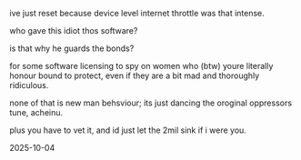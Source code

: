 ive just reset because device level internet throttle was that intense.  

who gave this idiot thos software?  

is that why he guards the bonds?  

for some software licensing to spy on women who (btw) youre literally honour bound to protect, even if they are a bit mad and thoroughly ridiculous.  

none of that is new man behsviour; its just dancing the oroginal oppressors tune, acheinu.  

plus you have to vet it, and id just let the 2mil sink if i were you.  

2025-10-04

